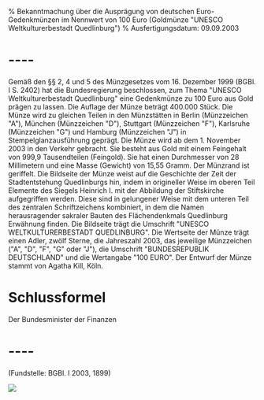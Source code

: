 % Bekanntmachung über die Ausprägung von deutschen Euro-Gedenkmünzen im Nennwert von 100 Euro (Goldmünze "UNESCO Weltkulturerbestadt Quedlinburg")
% Ausfertigungsdatum: 09.09.2003
 
# ----

Gemäß den §§ 2, 4 und 5 des Münzgesetzes vom 16. Dezember 1999 (BGBl. I S. 2402) hat die Bundesregierung beschlossen, zum Thema "UNESCO Weltkulturerbestadt Quedlinburg" eine Gedenkmünze zu 100 Euro aus Gold prägen zu lassen. Die Auflage der Münze beträgt 400.000 Stück. Die Münze wird zu gleichen Teilen in den Münzstätten in Berlin (Münzzeichen "A"), München (Münzzeichen "D"), Stuttgart (Münzzeichen "F"), Karlsruhe (Münzzeichen "G") und Hamburg (Münzzeichen "J") in Stempelglanzausführung geprägt. Die Münze wird ab dem 1. November 2003 in den Verkehr gebracht. Sie besteht aus Gold mit einem Feingehalt von 999,9 Tausendteilen (Feingold). Sie hat einen Durchmesser von 28 Millimetern und eine Masse (Gewicht) von 15,55 Gramm. Der Münzrand ist geriffelt. Die Bildseite der Münze weist auf die Geschichte der Zeit der Stadtentstehung Quedlinburgs hin, indem in origineller Weise im oberen Teil Elemente des Siegels Heinrich I. mit der Abbildung der Stiftskirche aufgegriffen werden. Diese sind in gelungener Weise mit dem unteren Teil des zentralen Schriftzeichens kombiniert, in dem die Namen herausragender sakraler Bauten des Flächendenkmals Quedlinburg Erwähnung finden. Die Bildseite trägt die Umschrift "UNESCO WELTKULTURERBESTADT QUEDLINBURG". Die Wertseite der Münze trägt einen Adler, zwölf Sterne, die Jahreszahl 2003, das jeweilige Münzzeichen ("A", "D", "F", "G" oder "J"), die Umschrift "BUNDESREPUBLIK DEUTSCHLAND" und die Wertangabe "100 EURO". Der Entwurf der Münze stammt von Agatha Kill, Köln.

# Schlussformel

Der Bundesminister der Finanzen

# ----

  
(Fundstelle: BGBl. I 2003, 1899)

  
  
![](https://www.gesetze-im-internet.de/normengrafiken/bgbl1_2003/j1899_0010.jpg)  
  

